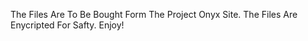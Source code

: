 The Files Are To Be Bought Form The Project Onyx Site.
The Files Are Enycripted For Safty.
Enjoy!



